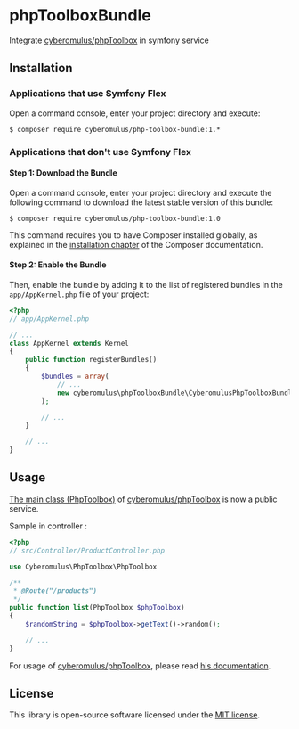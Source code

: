 # phpToolboxBundle

Integrate [cyberomulus/phpToolbox](https://github.com/cyberomulus/phpToolbox) in symfony service

## Installation

### Applications that use Symfony Flex

Open a command console, enter your project directory and execute:

```console
$ composer require cyberomulus/php-toolbox-bundle:1.*
```

### Applications that don't use Symfony Flex

#### Step 1: Download the Bundle

Open a command console, enter your project directory and execute the
following command to download the latest stable version of this bundle:

```console
$ composer require cyberomulus/php-toolbox-bundle:1.0
```

This command requires you to have Composer installed globally, as explained
in the [installation chapter](https://getcomposer.org/doc/00-intro.md)
of the Composer documentation.

#### Step 2: Enable the Bundle

Then, enable the bundle by adding it to the list of registered bundles
in the `app/AppKernel.php` file of your project:

```php
<?php
// app/AppKernel.php

// ...
class AppKernel extends Kernel
{
    public function registerBundles()
    {
        $bundles = array(
            // ...
            new cyberomulus\phpToolboxBundle\CyberomulusPhpToolboxBundle,
        );

        // ...
    }

    // ...
}
```

## Usage

[The main class (PhpToolbox)](https://github.com/cyberomulus/phpToolbox/blob/master/src/PhpToolbox.php) of [cyberomulus/phpToolbox](https://github.com/cyberomulus/phpToolbox) is now a public service.

Sample in controller :

```php
<?php
// src/Controller/ProductController.php

use Cyberomulus\PhpToolbox\PhpToolbox

/**
 * @Route("/products")
 */
public function list(PhpToolbox $phpToolbox)
{
    $randomString = $phpToolbox->getText()->random();

    // ...
}
```

For usage of [cyberomulus/phpToolbox](https://github.com/cyberomulus/phpToolbox), please read [his documentation](https://github.com/cyberomulus/phpToolbox/blob/master/docs/00-PhpToolBox.md).

## License

This library is open-source software licensed under the [MIT license](http://opensource.org/licenses/MIT).